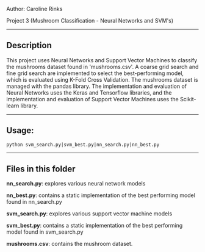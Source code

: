Author: Caroline Rinks

Project 3 (Mushroom Classification - Neural Networks and SVM's)

-----------
Description
-----------
This project uses Neural Networks and Support Vector Machines to classify the mushrooms 
dataset found in 'mushrooms.csv'. A coarse grid search and fine grid search are implemented 
to select the best-performing model, which is evaluated using  K-Fold Cross Validation. The 
mushrooms dataset is managed with the pandas library. The implementation and evaluation of 
Neural Networks uses the Keras and Tensorflow libraries, and the implementation and evaluation
of Support Vector Machines uses the Scikit-learn library.

------
Usage:
------

    python svm_search.py|svm_best.py|nn_search.py|nn_best.py
    
    
--------------------
Files in this folder
--------------------
**nn_search.py**: explores various neural network models

**nn_best.py**: contains a static implementation of the best performing model found in nn_search.py

**svm_search.py**: explores various support vector machine models

**svm_best.py**: contains a static implementation of the best performing model found in svm_search.py

**mushrooms.csv**: contains the mushroom dataset.

